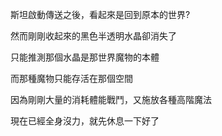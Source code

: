 斯坦啟動傳送之後，看起來是回到原本的世界?  

然而剛剛收起來的黑色半透明水晶卻消失了  

只能推測那個水晶是那世界魔物的本體  

而那種魔物只能存活在那個空間  

因為剛剛大量的消耗體能戰鬥，又施放各種高階魔法  

現在已經全身沒力，就先休息一下好了

